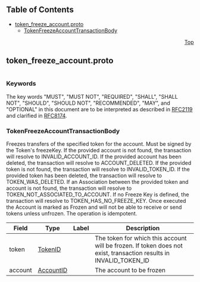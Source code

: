 ## Table of Contents

- [token_freeze_account.proto](#token_freeze_account-proto)
    - [TokenFreezeAccountTransactionBody](#proto-TokenFreezeAccountTransactionBody)
  



<a name="token_freeze_account-proto"></a>
<p align="right"><a href="#top">Top</a></p>

## token_freeze_account.proto
#

### Keywords
The key words "MUST", "MUST NOT", "REQUIRED", "SHALL", "SHALL NOT",
"SHOULD", "SHOULD NOT", "RECOMMENDED", "MAY", and "OPTIONAL" in this
document are to be interpreted as described in
[RFC2119](https://www.ietf.org/rfc/rfc2119) and clarified in
[RFC8174](https://www.ietf.org/rfc/rfc8174).


<a name="proto-TokenFreezeAccountTransactionBody"></a>

### TokenFreezeAccountTransactionBody
Freezes transfers of the specified token for the account. Must be signed by the Token's freezeKey.
If the provided account is not found, the transaction will resolve to INVALID_ACCOUNT_ID.
If the provided account has been deleted, the transaction will resolve to ACCOUNT_DELETED.
If the provided token is not found, the transaction will resolve to INVALID_TOKEN_ID.
If the provided token has been deleted, the transaction will resolve to TOKEN_WAS_DELETED.
If an Association between the provided token and account is not found, the transaction will
resolve to TOKEN_NOT_ASSOCIATED_TO_ACCOUNT.
If no Freeze Key is defined, the transaction will resolve to TOKEN_HAS_NO_FREEZE_KEY.
Once executed the Account is marked as Frozen and will not be able to receive or send tokens
unless unfrozen. The operation is idempotent.


| Field | Type | Label | Description |
| ----- | ---- | ----- | ----------- |
| token | [TokenID](#proto-TokenID) |  | The token for which this account will be frozen. If token does not exist, transaction results in INVALID_TOKEN_ID |
| account | [AccountID](#proto-AccountID) |  | The account to be frozen |





 <!-- end messages -->

 <!-- end enums -->

 <!-- end HasExtensions -->

 <!-- end services -->


